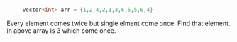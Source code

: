 ```cpp

     vector<int> arr = {1,2,4,2,1,3,6,5,5,6,4}

```

Every element comes twice but single elment come once. Find that element. in above array is 3 which come once.
